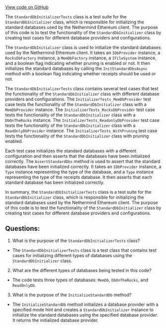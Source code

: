 [View code on GitHub](https://github.com/NethermindEth/nethermind/src/Nethermind/Nethermind.Db.Test/StandardDbInitializerTests.cs)

The `StandardDbInitializerTests` class is a test suite for the `StandardDbInitializer` class, which is responsible for initializing the standard databases used by the Nethermind Ethereum client. The purpose of this code is to test the functionality of the `StandardDbInitializer` class by creating test cases for different database providers and configurations.

The `StandardDbInitializer` class is used to initialize the standard databases used by the Nethermind Ethereum client. It takes an `IDbProvider` instance, a `RocksDbFactory` instance, a `MemDbFactory` instance, a `IFileSystem` instance, and a boolean flag indicating whether pruning is enabled or not. It then initializes the standard databases by calling the `InitStandardDbsAsync` method with a boolean flag indicating whether receipts should be used or not.

The `StandardDbInitializerTests` class contains several test cases that test the functionality of the `StandardDbInitializer` class with different database providers and configurations. The `InitializerTests_MemDbProvider` test case tests the functionality of the `StandardDbInitializer` class with a `MemDbProvider` instance. The `InitializerTests_RocksDbProvider` test case tests the functionality of the `StandardDbInitializer` class with a `DbOnTheRocks` instance. The `InitializerTests_ReadonlyDbProvider` test case tests the functionality of the `StandardDbInitializer` class with a `ReadOnlyDbProvider` instance. The `InitializerTests_WithPruning` test case tests the functionality of the `StandardDbInitializer` class with pruning enabled.

Each test case initializes the standard databases with a different configuration and then asserts that the databases have been initialized correctly. The `AssertStandardDbs` method is used to assert that the standard databases have been initialized correctly. It takes an `IDbProvider` instance, a `Type` instance representing the type of the database, and a `Type` instance representing the type of the receipts database. It then asserts that each standard database has been initialized correctly.

In summary, the `StandardDbInitializerTests` class is a test suite for the `StandardDbInitializer` class, which is responsible for initializing the standard databases used by the Nethermind Ethereum client. The purpose of this code is to test the functionality of the `StandardDbInitializer` class by creating test cases for different database providers and configurations.
## Questions: 
 1. What is the purpose of the `StandardDbInitializerTests` class?
- The `StandardDbInitializerTests` class is a test class that contains test cases for initializing different types of databases using the `StandardDbInitializer` class.

2. What are the different types of databases being tested in this code?
- The code tests three types of databases: `MemDb`, `DbOnTheRocks`, and `ReadOnlyDb`.

3. What is the purpose of the `InitializeStandardDb` method?
- The `InitializeStandardDb` method initializes a database provider with a specified mode hint and creates a `StandardDbInitializer` instance to initialize the standard databases using the specified database provider. It returns the initialized database provider.